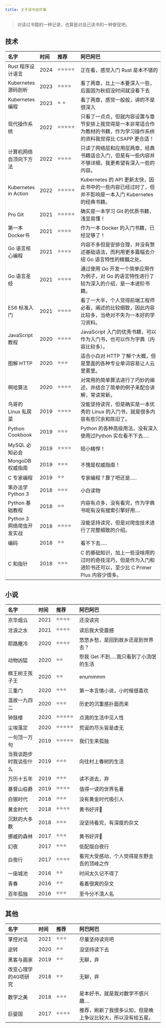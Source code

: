 ```yaml
---
title: 关于读书这件事
---
```


<div class="markdown-body">


> 对读过书籍的一种记录，也算是对自己读书的一种督促吧。

## 技术

| 名字                      | 时间 | 推荐                           | 阿巴阿巴                                                     |
| :------------------------- | :---- | :------------------------------ | :----------------------------------------------------------- |
| Rust 程序设计语言 | 2024 | :star::star::star::star::star: | 正在看，感觉入门 Rust 是本不错的 |
| Kubernetes 源码剖析 | 2023 | :star::star::star::star: | 看了两章，比上一本要深入一些，后面因为秋招没时间就没看下去 |
| Kubernetes 编程 | 2023 | :star:  :star: | 看了两章，感觉一般般，讲的不是很深入 |
| 现代操作系统     | 2022 | :star::star::star::star::star: | 只看了一点点，但就内容设置与章节安排上我觉得是一本非常适合作为教材的书籍，作为学习操作系统的资料我觉得比 CSAPP 更合适！|
| 计算机网络 自顶向下方法     | 2022 | :star::star::star::star: | 只读了网络层和应用层两章，经典书籍适合入门，但是有一些内容并不够详细，我更希望有深入一些的内容。|
| Kubernetes in Action      | 2022 | :star::star::star::star::star: | Kubernetes 的 API 更新太快，因此书中的一些内容已经过时了，但并不影响是一本入门 Kubernetes 的经典书籍。|
| Pro Git                   | 2021 | :star::star::star::star::star: | 确实是一本学习 Git 的优质书籍，浅显易懂！                    |
| 第一本 Docker书           | 2021 | :star::star::star::star:       | 作为一本 Docker 的入门书籍，已经足够了！                     |
| Go 语言核心编程           | 2021 | :star::star::star::star:       | 内容不多但是安排合理，并没有赘述基础语法，而利用更多篇幅去介绍 Go 语言特性的精髓之处。|
| Go 语言圣经               | 2021 | :star::star::star::star:       | 通过使用 Go 开发一个简单应用作为例子，对 Go 的语言特性进行了较为深入的介绍，是一本进阶书籍。 |
| ES6 标准入门              | 2021 | :star::star::star::star:       | 看了一大半，个人觉得前端工程师必看，阐述的比较细致，因此内容比较多，当绝对不失为一本好的学习资料。 |
| JavaScript 教程           | 2020 | :star::star::star::star:       | JavaScript 入门的优秀书籍，可以作为入门书，也可以作为字典（内容比较多）。 |
| 图解 HTTP                 | 2020 | :star::star::star:             | 适合小白对 HTTP 了解个大概，但是里面的各种专业单词容易让人云里雾里。 |
| 啊哈算法                  | 2020 | :star::star::star::star:       | 对常用的简单算法进行了巧妙的阐述，并结合了简单的例子来配合讲解，常读常新。 |
| 鸟哥的 Linux 私房菜       | 2019 | :star::star::star::star:       | 没能坚持读完，但是确实是一本优秀的 Linux 的入门书，就是很多内容有些冗余和陈旧了。 |
| Python Cookbook           | 2019 | :star::star::star:             | Python 的各种高级用法，没有深入使用过Python 实在看不下去..... |
| MySQL 必知必会            | 2019 | :star::star::star::star:       | 短小精悍！                                                   |
| MongoDB 权威指南          | 2019 | :star::star::star:             | 不愧是权威指南！                                             |
| C 专家编程                | 2019 | :star::star:                   | 专家编程？算了吧还是.....                                    |
| 笨办法学 Python 3         | 2018 | :star::star::star:             | 小白读物                                                     |
| Python 基础教程           | 2018 | :star::star:                   | 内容有点多，没有看完，作为字典书呢有没有搜索引擎好用....     |
| Python 3 网络爬虫开发实战 | 2018 | :star::star::star::star:       | 没能坚持读完，但是对爬虫技术进行了完整细致的介绍。           |
| 编码                      | 2018 | :star::star:                   | 看不下去.....                                                |
| C 和指针                  | 2018 | :star::star::star:             | C 的基础知识，加上一些没啥用的过时的奇技淫巧，但是作为入门和进阶书还可以，至少比 C Primer Plus 内容少很多。 |

## 小说

| 名字                   | 时间 | 推荐                           | 阿巴阿巴                                   |
| :------------------------- | :---- | :------------------------------ | :----------------------------------------------------------- |
| 京华烟云               | 2021 | :star::star::star::star:       | 还没读完                                   |
| 沧浪之水               | 2021 | :star::star::star::star:       | 读后我大受震撼                             |
| 耶路撒冷               | 2020 | :star::star::star::star:       | 悠悠乡愁，是回到故乡还是到世界去？         |
| 动物凶猛               | 2020 | :star::star:                   | 恕我 Get 不到.....我只看到了小流氓的生活   |
| 棋王树王孩子王         | 2020 | :star::star:                   | enummmm                                    |
| 三重门                 | 2020 | :star::star::star:             | 第一本言情小说，小时候很喜欢               |
| 温故一九四二           | 2020 | :star::star::star:             | 历史的沉重感扑面而来                       |
| 钟鼓楼                 | 2020 | :star::star::star::star::star: | 点滴的生活中见人性                         |
| 尘埃落定               | 2020 | :star::star::star::star::star: | 荒诞的尽头皆是虚无                         |
| 一句顶一万句           | 2019 | :star::star::star::star::star: | 我们生来孤独                               |
| 当我谈跑步时我谈些什么 | 2019 | :star::star::star:             | 向往村上春树的生活                         |
| 万历十五年             | 2019 | :star::star::star:             | 读不进去，弃                               |
| 基督山伯爵             | 2019 | :star::star::star::star:       | 值得一读的世界名著                         |
| 白银时代               | 2018 | :star::star::star:             | 没有黄金时代吸引人                         |
| 黄金时代               | 2018 | :star::star::star::star:       | 黄书好评:call_me_hand:                     |
| 沉默的大多数           | 2018 | :star::star::star:             | 没坚持看完，有深度的杂文                   |
| 挪威的森林             | 2017 | :star::star::star:             | 黄书好评:call_me_hand:                     |
| 幻夜                   | 2017 | :star::star::star:             | 低配版白夜行                               |
| 白夜行                 | 2017 | :star::star::star::star:       | 看完大受感动，个人觉得是东野圭吾的顶峰之作 |
| 一座城池               | 2016 | :star::star:                   | 时间太久记不得了                           |
| 青春                   | 2016 | :star::star:                   | 看着很爽的杂文                             |
| 百年孤独               | 2016 | :star::star::star:             | 至今分不清人名                             |

## 其他

| 名字                 | 时间 | 推荐                     | 阿巴阿巴                                                     |
| :------------------------- | :---- | :------------------------------ | :----------------------------------------------------------- |
| 掌控对话             | 2021 | :star::star::star:       | 尽量坚持读完吧                                               |
| 逆转                 | 2020 | :star::star:             | 没坚持读下去                                                 |
| 黑客与画家           | 2019 | :star::star:             | 无聊，弃                                                     |
| 改变心理学的40项研究 | 2018 | :star::star:             | 无聊，弃                                                     |
| 数学之美             | 2018 | :star::star::star:       | 是本好书，就是我对数学不感兴趣....                           |
| 巨婴国               | 2017 | :star::star::star::star: | 推荐，刷新了我很多认知，但是晚上争议比较大，所以没有给五星。 |

</div>

<style>
table {
  width: 100%;
  border: 1px solid #dedede;
  margin: 15px auto;
  border-collapse: collapse;
  empty-cells: show;
}
/* 第一列表格宽度 */
table th:nth-of-type(1){
width: 20%;
}
/* 第二列表格宽度 */
table th:nth-of-type(2){
width: 10%;
}
    /* 第三列表格宽度 */
table th:nth-of-type(3){
width: 15%;
}
/* 第四列表格宽度 */
table th:nth-of-type(4){
width: 55%;
}
</style>





